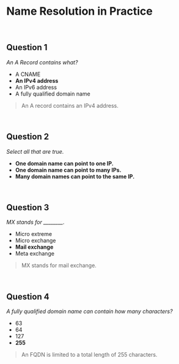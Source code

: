 # Name Resolution in Practice

<br>

## Question 1

*An A Record contains what?*

* A CNAME
* **An IPv4 address**
* An IPv6 address
* A fully qualified domain name

> An A record contains an IPv4 address.

<br>

## Question 2

*Select all that are true.*

* **One domain name can point to one IP.**
* **One domain name can point to many IPs.**
* **Many domain names can point to the same IP.**

<br>

## Question 3

*MX stands for ________.*

* Micro extreme
* Micro exchange
* **Mail exchange**
* Meta exchange

> MX stands for mail exchange.

<br>

## Question 4

*A fully qualified domain name can contain how many characters?*

* 63
* 64
* 127
* **255**

> An FQDN is limited to a total length of 255 characters.